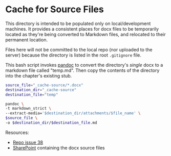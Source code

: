 Cache for Source Files
==================

This directory is intended to be populated only on local/development machines.
It provides a consistent places for docx files to be temporarily located
as they're being converted to Markdown files,
and relocated to their permanent location.

Files here will not be committed to the local repo
(nor uploaded to the server)
because the directory is listed in the root `.gitignore` file.

This bash script invokes [pandoc](https://pandoc.org/)
to convert the directory's _single_ docx to a markdown file called "temp.md".
Then copy the contents of the directory into the chapter's existing stub.

```bash
source_file="_cache-source/*.docx"
destination_dir="_cache-source"
destination_file="temp"

pandoc \
-t markdown_strict \
--extract-media='$destination_dir/attachments/$file_name' \
$source_file \
-o $destination_dir/$destination_file.md
```

Resources:

* [Repo issue 38](https://github.com/OHDSI/BookOfOhdsi-2ndEdition/issues/38)
* [SharePoint](https://ohdsiorg.sharepoint.com/sites/Workgroup-EducationWorkingGroup/Shared%20Documents/Forms/AllItems.aspx?viewid=05fec2cc%2Dec8a%2D4d04%2Db565%2Dcf1289b96f67) containing the docx source files
